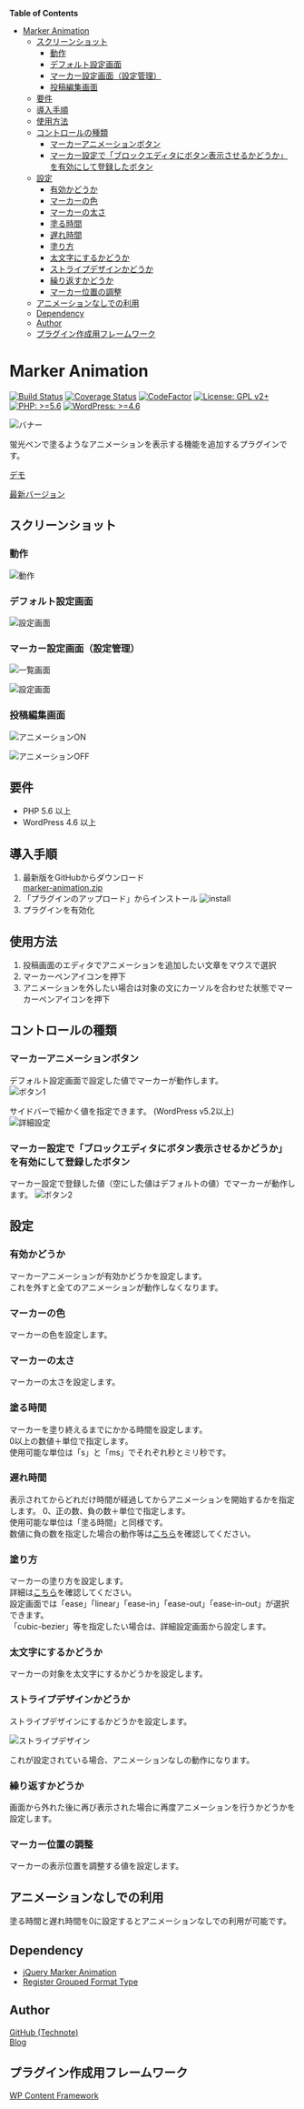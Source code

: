 <!-- START doctoc generated TOC please keep comment here to allow auto update -->
<!-- DON'T EDIT THIS SECTION, INSTEAD RE-RUN doctoc TO UPDATE -->
**Table of Contents**

- [Marker Animation](#marker-animation)
  - [スクリーンショット](#%E3%82%B9%E3%82%AF%E3%83%AA%E3%83%BC%E3%83%B3%E3%82%B7%E3%83%A7%E3%83%83%E3%83%88)
    - [動作](#%E5%8B%95%E4%BD%9C)
    - [デフォルト設定画面](#%E3%83%87%E3%83%95%E3%82%A9%E3%83%AB%E3%83%88%E8%A8%AD%E5%AE%9A%E7%94%BB%E9%9D%A2)
    - [マーカー設定画面（設定管理）](#%E3%83%9E%E3%83%BC%E3%82%AB%E3%83%BC%E8%A8%AD%E5%AE%9A%E7%94%BB%E9%9D%A2%E8%A8%AD%E5%AE%9A%E7%AE%A1%E7%90%86)
    - [投稿編集画面](#%E6%8A%95%E7%A8%BF%E7%B7%A8%E9%9B%86%E7%94%BB%E9%9D%A2)
  - [要件](#%E8%A6%81%E4%BB%B6)
  - [導入手順](#%E5%B0%8E%E5%85%A5%E6%89%8B%E9%A0%86)
  - [使用方法](#%E4%BD%BF%E7%94%A8%E6%96%B9%E6%B3%95)
  - [コントロールの種類](#%E3%82%B3%E3%83%B3%E3%83%88%E3%83%AD%E3%83%BC%E3%83%AB%E3%81%AE%E7%A8%AE%E9%A1%9E)
    - [マーカーアニメーションボタン](#%E3%83%9E%E3%83%BC%E3%82%AB%E3%83%BC%E3%82%A2%E3%83%8B%E3%83%A1%E3%83%BC%E3%82%B7%E3%83%A7%E3%83%B3%E3%83%9C%E3%82%BF%E3%83%B3)
    - [マーカー設定で「ブロックエディタにボタン表示させるかどうか」を有効にして登録したボタン](#%E3%83%9E%E3%83%BC%E3%82%AB%E3%83%BC%E8%A8%AD%E5%AE%9A%E3%81%A7%E3%83%96%E3%83%AD%E3%83%83%E3%82%AF%E3%82%A8%E3%83%87%E3%82%A3%E3%82%BF%E3%81%AB%E3%83%9C%E3%82%BF%E3%83%B3%E8%A1%A8%E7%A4%BA%E3%81%95%E3%81%9B%E3%82%8B%E3%81%8B%E3%81%A9%E3%81%86%E3%81%8B%E3%82%92%E6%9C%89%E5%8A%B9%E3%81%AB%E3%81%97%E3%81%A6%E7%99%BB%E9%8C%B2%E3%81%97%E3%81%9F%E3%83%9C%E3%82%BF%E3%83%B3)
  - [設定](#%E8%A8%AD%E5%AE%9A)
    - [有効かどうか](#%E6%9C%89%E5%8A%B9%E3%81%8B%E3%81%A9%E3%81%86%E3%81%8B)
    - [マーカーの色](#%E3%83%9E%E3%83%BC%E3%82%AB%E3%83%BC%E3%81%AE%E8%89%B2)
    - [マーカーの太さ](#%E3%83%9E%E3%83%BC%E3%82%AB%E3%83%BC%E3%81%AE%E5%A4%AA%E3%81%95)
    - [塗る時間](#%E5%A1%97%E3%82%8B%E6%99%82%E9%96%93)
    - [遅れ時間](#%E9%81%85%E3%82%8C%E6%99%82%E9%96%93)
    - [塗り方](#%E5%A1%97%E3%82%8A%E6%96%B9)
    - [太文字にするかどうか](#%E5%A4%AA%E6%96%87%E5%AD%97%E3%81%AB%E3%81%99%E3%82%8B%E3%81%8B%E3%81%A9%E3%81%86%E3%81%8B)
    - [ストライプデザインかどうか](#%E3%82%B9%E3%83%88%E3%83%A9%E3%82%A4%E3%83%97%E3%83%87%E3%82%B6%E3%82%A4%E3%83%B3%E3%81%8B%E3%81%A9%E3%81%86%E3%81%8B)
    - [繰り返すかどうか](#%E7%B9%B0%E3%82%8A%E8%BF%94%E3%81%99%E3%81%8B%E3%81%A9%E3%81%86%E3%81%8B)
    - [マーカー位置の調整](#%E3%83%9E%E3%83%BC%E3%82%AB%E3%83%BC%E4%BD%8D%E7%BD%AE%E3%81%AE%E8%AA%BF%E6%95%B4)
  - [アニメーションなしでの利用](#%E3%82%A2%E3%83%8B%E3%83%A1%E3%83%BC%E3%82%B7%E3%83%A7%E3%83%B3%E3%81%AA%E3%81%97%E3%81%A7%E3%81%AE%E5%88%A9%E7%94%A8)
  - [Dependency](#dependency)
  - [Author](#author)
  - [プラグイン作成用フレームワーク](#%E3%83%97%E3%83%A9%E3%82%B0%E3%82%A4%E3%83%B3%E4%BD%9C%E6%88%90%E7%94%A8%E3%83%95%E3%83%AC%E3%83%BC%E3%83%A0%E3%83%AF%E3%83%BC%E3%82%AF)

<!-- END doctoc generated TOC please keep comment here to allow auto update -->

# Marker Animation

[![Build Status](https://travis-ci.com/technote-space/marker-animation.svg?branch=master)](https://travis-ci.com/technote-space/marker-animation)
[![Coverage Status](https://coveralls.io/repos/github/technote-space/marker-animation/badge.svg?branch=master)](https://coveralls.io/github/technote-space/marker-animation?branch=master)
[![CodeFactor](https://www.codefactor.io/repository/github/technote-space/marker-animation/badge)](https://www.codefactor.io/repository/github/technote-space/marker-animation)
[![License: GPL v2+](https://img.shields.io/badge/License-GPL%20v2%2B-blue.svg)](http://www.gnu.org/licenses/gpl-2.0.html)
[![PHP: >=5.6](https://img.shields.io/badge/PHP-%3E%3D5.6-orange.svg)](http://php.net/)
[![WordPress: >=4.6](https://img.shields.io/badge/WordPress-%3E%3D4.6-brightgreen.svg)](https://wordpress.org/)

![バナー](https://raw.githubusercontent.com/technote-space/marker-animation/images/.github/images/banner-772x250.png)

蛍光ペンで塗るようなアニメーションを表示する機能を追加するプラグインです。

[デモ](https://technote-space.github.io/marker-animation)

[最新バージョン](https://github.com/technote-space/marker-animation/releases/latest/download/marker-animation.zip)

## スクリーンショット
### 動作

![動作](https://raw.githubusercontent.com/technote-space/marker-animation/images/.github/images/screenshot-1.gif)

### デフォルト設定画面

![設定画面](https://raw.githubusercontent.com/technote-space/marker-animation/images/.github/images/201905201411.png)

### マーカー設定画面（設定管理）

![一覧画面](https://raw.githubusercontent.com/technote-space/marker-animation/images/.github/images/201905201412.png)

![設定画面](https://raw.githubusercontent.com/technote-space/marker-animation/images/.github/images/201905201414.png)

### 投稿編集画面
  
![アニメーションON](https://raw.githubusercontent.com/technote-space/marker-animation/images/.github/images/screenshot-9.gif)

![アニメーションOFF](https://raw.githubusercontent.com/technote-space/marker-animation/images/.github/images/screenshot-10.gif)

## 要件
- PHP 5.6 以上
- WordPress 4.6 以上

## 導入手順
1. 最新版をGitHubからダウンロード  
[marker-animation.zip](https://github.com/technote-space/marker-animation/releases/latest/download/marker-animation.zip)
2. 「プラグインのアップロード」からインストール
![install](https://raw.githubusercontent.com/technote-space/screenshots/master/misc/install-wp-plugin.png)
3. プラグインを有効化 

## 使用方法
1. 投稿画面のエディタでアニメーションを追加したい文章をマウスで選択
2. マーカーペンアイコンを押下
3. アニメーションを外したい場合は対象の文にカーソルを合わせた状態でマーカーペンアイコンを押下

## コントロールの種類
### マーカーアニメーションボタン
デフォルト設定画面で設定した値でマーカーが動作します。  
![ボタン1](https://raw.githubusercontent.com/technote-space/marker-animation/images/.github/images/201902051620.png)  

サイドバーで細かく値を指定できます。 (WordPress v5.2以上)  
![詳細設定](https://raw.githubusercontent.com/technote-space/marker-animation/images/.github/images/201905201416.png)  
### マーカー設定で「ブロックエディタにボタン表示させるかどうか」を有効にして登録したボタン
マーカー設定で登録した値（空にした値はデフォルトの値）でマーカーが動作します。
![ボタン2](https://raw.githubusercontent.com/technote-space/marker-animation/images/.github/images/201902051621.png)

## 設定
### 有効かどうか
マーカーアニメーションが有効かどうかを設定します。  
これを外すと全てのアニメーションが動作しなくなります。

### マーカーの色
マーカーの色を設定します。

### マーカーの太さ
マーカーの太さを設定します。

### 塗る時間
マーカーを塗り終えるまでにかかる時間を設定します。  
0以上の数値＋単位で指定します。  
使用可能な単位は「s」と「ms」でそれぞれ秒とミリ秒です。

### 遅れ時間
表示されてからどれだけ時間が経過してからアニメーションを開始するかを指定します。
0、正の数、負の数＋単位で指定します。  
使用可能な単位は「塗る時間」と同様です。  
数値に負の数を指定した場合の動作等は[こちら](https://developer.mozilla.org/ja/docs/Web/CSS/transition-delay)を確認してください。

### 塗り方
マーカーの塗り方を設定します。  
詳細は[こちら](https://developer.mozilla.org/ja/docs/Web/CSS/transition-timing-function)を確認してください。  
設定画面では「ease」「linear」「ease-in」「ease-out」「ease-in-out」が選択できます。  
「cubic-bezier」等を指定したい場合は、詳細設定画面から設定します。

### 太文字にするかどうか
マーカーの対象を太文字にするかどうかを設定します。

### ストライプデザインかどうか
ストライプデザインにするかどうかを設定します。  

![ストライプデザイン](https://raw.githubusercontent.com/technote-space/jquery.marker-animation/master/stripe.png)  

これが設定されている場合、アニメーションなしの動作になります。

### 繰り返すかどうか
画面から外れた後に再び表示された場合に再度アニメーションを行うかどうかを設定します。

### マーカー位置の調整
マーカーの表示位置を調整する値を設定します。

## アニメーションなしでの利用
塗る時間と遅れ時間を0に設定するとアニメーションなしでの利用が可能です。

## Dependency
- [jQuery Marker Animation](https://github.com/technote-space/jquery.marker-animation)
- [Register Grouped Format Type](https://github.com/technote-space/register-grouped-format-type)

## Author
[GitHub (Technote)](https://github.com/technote-space)  
[Blog](https://technote.space)

## プラグイン作成用フレームワーク
[WP Content Framework](https://github.com/wp-content-framework/core)
